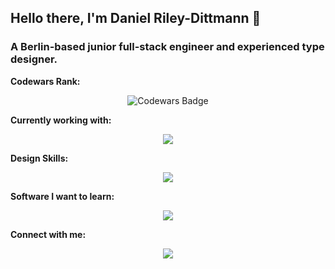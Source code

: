 ## Hello there, I'm Daniel Riley-Dittmann 👋

### A Berlin-based junior full-stack engineer and experienced type designer. 

**Codewars Rank:**

<p align="center">
  <img src="https://www.codewars.com/users/danielrileyde/badges/large" alt="Codewars Badge">
</p>

**Currently working with:**

<p align="center">
  <a href="https://skillicons.dev">
    <img src="https://skillicons.dev/icons?i=react,ts,js,nextjs,nodejs,p5js,html,css" />
  </a>
</p>

**Design Skills:**

<p align="center">
  <a href="https://skillicons.dev">
    <img src="https://skillicons.dev/icons?i=figma,ai,ps" />
  </a>
</p>

**Software I want to learn:**

<p align="center">
  <a href="https://skillicons.dev">
    <img src="https://skillicons.dev/icons?i=solidity,rust" />
  </a>
</p>

**Connect with me:**

<p align="center">
  <a href="linkedin.com/in/danielrileyde/">
    <img src="https://skillicons.dev/icons?i=github,linkedin" />
  </a>
</p>


